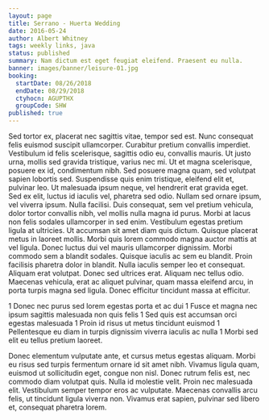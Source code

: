 ```yaml
---
layout: page
title: Serrano - Huerta Wedding
date: 2016-05-24
author: Albert Whitney
tags: weekly links, java
status: published
summary: Nam dictum est eget feugiat eleifend. Praesent eu nulla.
banner: images/banner/leisure-01.jpg
booking:
  startDate: 08/26/2018
  endDate: 08/29/2018
  ctyhocn: AGUPTHX
  groupCode: SHW
published: true
---
```

Sed tortor ex, placerat nec sagittis vitae, tempor sed est. Nunc consequat felis euismod suscipit ullamcorper. Curabitur pretium convallis imperdiet. Vestibulum id felis scelerisque, sagittis odio eu, convallis mauris. Ut justo urna, mollis sed gravida tristique, varius nec mi. Ut et magna scelerisque, posuere ex id, condimentum nibh. Sed posuere magna quam, sed volutpat sapien lobortis sed. Suspendisse quis enim tristique, eleifend elit et, pulvinar leo. Ut malesuada ipsum neque, vel hendrerit erat gravida eget. Sed ex elit, luctus id iaculis vel, pharetra sed odio. Nullam sed ornare ipsum, vel viverra ipsum. Nulla facilisi.
Duis consequat, sem vel pretium vehicula, dolor tortor convallis nibh, vel mollis nulla magna id purus. Morbi at lacus non felis sodales ullamcorper in sed enim. Vestibulum egestas pretium ligula at ultricies. Ut accumsan sit amet diam quis dictum. Quisque placerat metus in laoreet mollis. Morbi quis lorem commodo magna auctor mattis at vel ligula. Donec luctus dui vel mauris ullamcorper dignissim. Morbi commodo sem a blandit sodales. Quisque iaculis ac sem eu blandit. Proin facilisis pharetra dolor in blandit. Nulla iaculis semper leo et consequat. Aliquam erat volutpat. Donec sed ultrices erat. Aliquam nec tellus odio. Maecenas vehicula, erat ac aliquet pulvinar, quam massa eleifend arcu, in porta turpis magna sed ligula. Donec efficitur tincidunt massa at efficitur.

1 Donec nec purus sed lorem egestas porta et ac dui
1 Fusce et magna nec ipsum sagittis malesuada non quis felis
1 Sed quis est accumsan orci egestas malesuada
1 Proin id risus ut metus tincidunt euismod
1 Pellentesque eu diam in turpis dignissim viverra iaculis ac nulla
1 Morbi sed elit eu tellus pretium laoreet.

Donec elementum vulputate ante, et cursus metus egestas aliquam. Morbi eu risus sed turpis fermentum ornare id sit amet nibh. Vivamus ligula quam, euismod ut sollicitudin eget, congue non nisl. Donec rutrum felis est, nec commodo diam volutpat quis. Nulla id molestie velit. Proin nec malesuada elit. Vestibulum semper tempor eros ac vulputate. Maecenas convallis arcu felis, ut tincidunt ligula viverra non. Vivamus erat sapien, pulvinar sed libero et, consequat pharetra lorem.
